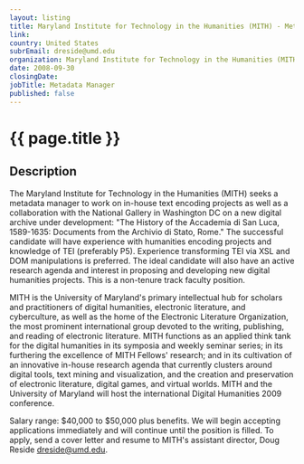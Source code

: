 ```yaml
---
layout: listing
title: Maryland Institute for Technology in the Humanities (MITH) - Metadata Manager
link:
country: United States
subrEmail: dreside@umd.edu
organization: Maryland Institute for Technology in the Humanities (MITH) 
date: 2008-09-30
closingDate: 
jobTitle: Metadata Manager
published: false
---
```



# {{ page.title }}

## Description



<p>
The Maryland Institute for Technology in the Humanities (MITH)
seeks a metadata manager to work on in-house text encoding
projects as well as a collaboration with the National Gallery in
Washington DC on a new digital archive under development:  "The
History of the Accademia di San Luca, 1589-1635: Documents from the
Archivio di Stato, Rome."  The successful candidate will have
experience with humanities encoding projects and knowledge of TEI
(preferably P5).  Experience  transforming TEI via XSL and DOM
manipulations is preferred.  The ideal candidate will also have an
active research agenda and interest in proposing and developing new
digital humanities
projects.  This is a non-tenure track faculty position.
</p>
<p>

MITH is the University of Maryland's primary intellectual hub for
scholars and practitioners of digital humanities, electronic
literature, and cyberculture, as well as the home of the Electronic
Literature Organization, the most prominent international group
devoted to the writing, publishing, and reading of electronic
literature.  MITH functions as an applied think tank for the digital
humanities in its symposia and weekly seminar series; in its
furthering the excellence of MITH Fellows' research; and in its
cultivation of an innovative in-house research agenda that currently
clusters around digital tools, text mining and visualization, and the
creation and preservation of electronic literature, digital games, and
virtual worlds. MITH and the University of Maryland will host the
international Digital Humanities 2009 conference.
</p>
<p>

Salary range:  $40,000 to $50,000 plus benefits.  We will begin
accepting applications immediately and will continue until the
position is filled.  To apply, send a cover letter and resume to
MITH's assistant director, Doug Reside dreside@umd.edu.
</p>

